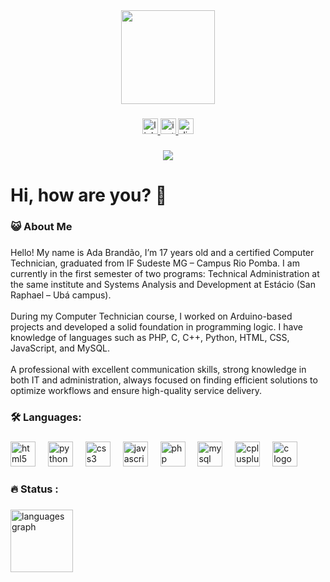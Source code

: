 <div align="center">
  <img height="150" src="https://i.pinimg.com/originals/5a/1f/ab/5a1fabad077ba58aca70318db8abcd82.gif"  />
</div>

###

<div align="center">
  <a href="https://www.linkedin.com/in/ada-brandão-880476290/" target="_blank">
    <img src="https://img.shields.io/static/v1?message=LinkedIn&logo=linkedin&label=&color=0077B5&logoColor=white&labelColor=&style=for-the-badge" height="25" alt="linkedin logo"  />
  </a>
  <a href="https://www.instagram.com/adaisbrandx/" target="_blank">
    <img src="https://img.shields.io/static/v1?message=Instagram&logo=instagram&label=&color=E4405F&logoColor=white&labelColor=&style=for-the-badge" height="25" alt="instagram logo"  />
  </a>
  <a href="https://discord.com/users/524002621372235777" target="_blank">
    <img src="https://img.shields.io/static/v1?message=Discord&logo=discord&label=&color=7289DA&logoColor=white&labelColor=&style=for-the-badge" height="25" alt="discord logo"  />
  </a>
</div>

###

<div align="center">
  <img src="https://visitor-badge.laobi.icu/badge?page_id=ApenasTrim.ApenasTrim&"  />
</div>

###

<h1 align="left">Hi, how are you? 👋</h1>

###

<h3 align="left">😺  About Me</h3>

###

<p align="left">Hello! My name is Ada Brandão, I’m 17 years old and a certified Computer Technician, graduated from IF Sudeste MG – Campus Rio Pomba. I am currently in the first semester of two programs: Technical Administration at the same institute and Systems Analysis and Development at Estácio (San Raphael – Ubá campus).<br><br>During my Computer Technician course, I worked on Arduino-based projects and developed a solid foundation in programming logic. I have knowledge of languages such as PHP, C, C++, Python, HTML, CSS, JavaScript, and MySQL.<br><br>A professional with excellent communication skills, strong knowledge in both IT and administration, always focused on finding efficient solutions to optimize workflows and ensure high-quality service delivery.</p>

###

<h3 align="left">🛠 Languages:</h3>

###

<div align="left">
  <img src="https://cdn.jsdelivr.net/gh/devicons/devicon/icons/html5/html5-original.svg" height="40" alt="html5 logo"  />
  <img width="12" />
  <img src="https://cdn.jsdelivr.net/gh/devicons/devicon/icons/python/python-original.svg" height="40" alt="python logo"  />
  <img width="12" />
  <img src="https://cdn.jsdelivr.net/gh/devicons/devicon/icons/css3/css3-original.svg" height="40" alt="css3 logo"  />
  <img width="12" />
  <img src="https://cdn.jsdelivr.net/gh/devicons/devicon/icons/javascript/javascript-original.svg" height="40" alt="javascript logo"  />
  <img width="12" />
  <img src="https://cdn.jsdelivr.net/gh/devicons/devicon/icons/php/php-original.svg" height="40" alt="php logo"  />
  <img width="12" />
  <img src="https://cdn.jsdelivr.net/gh/devicons/devicon/icons/mysql/mysql-original.svg" height="40" alt="mysql logo"  />
  <img width="12" />
  <img src="https://cdn.jsdelivr.net/gh/devicons/devicon/icons/cplusplus/cplusplus-original.svg" height="40" alt="cplusplus logo"  />
  <img width="12" />
  <img src="https://cdn.jsdelivr.net/gh/devicons/devicon/icons/c/c-original.svg" height="40" alt="c logo"  />
</div>

###

<h3 align="left">🔥   Status :</h3>

###

<div align="left">
  <img src="https://github-readme-stats.vercel.app/api/top-langs?username=ApenasTrim&locale=en&hide_title=false&layout=compact&card_width=320&langs_count=10&theme=dark&hide_border=false&order=2" height="100" alt="languages graph"  />
</div>

###
